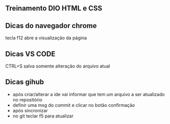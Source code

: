 ## Treinamento DIO HTML e CSS

## Dicas do navegador chrome
tecla f12 abre a visualização da página

## Dicas VS CODE
CTRL+S salva somente alteração do arquivo atual

## Dicas gihub
* após criar/alterar a ide vai informar que tem um arquivo a ser atualizado no repositório
* definir uma msg do commit e clicar no botão confirmação
* após sincronizar
* no git teclar f5 para atualizar


